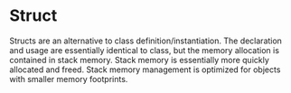 # Struct

Structs are an alternative to class definition/instantiation.  The declaration and usage are essentially identical to class, but the memory allocation is contained in stack memory. Stack memory is essentially more quickly allocated and freed.  Stack memory management is optimized for objects with smaller memory footprints.  
